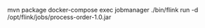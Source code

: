 mvn package
docker-compose exec jobmanager ./bin/flink run -d /opt/flink/jobs/process-order-1.0.jar
